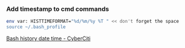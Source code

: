 ### Add timestamp to cmd commands


```sh
env var: HISTTIMEFORMAT="%d/%m/%y %T " << don't forget the space
source ~/.bash_profile
```

[Bash history date time - CyberCiti](https://www.cyberciti.biz/faq/unix-linux-bash-history-display-date-time/)